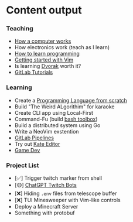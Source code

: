 # Content output

### Teaching
- [How a computer works](how-a-computer-works.md)
- How electronics work (teach as I learn)
- [How to learn programming](programming-basics.md)
- [Getting started with Vim](getting-started-with-vim.md)
- Is learning [Dvorak](dvorak.md) worth it?
- [GitLab Tutorials](gitlab-tutorials.md)

### Learning
- Create a [Programming Language from scratch](programming-language-from-scratch.md)
- Build "The Weird ALgorithim" for karaoke
- Create CLI app using Local-First
- Command-Fu (build [bash toolbox](bash-toolbox.md))
- Build a distributed system using Go
- Write a NeoVim exstention
- [GitLab Pipelines](gitlab-pipelines.md)
- Try out [Kate Editor](kate-editor.md)
- [Game Dev](game-dev.md)

### Project List
- [✅] Trigger twitch marker from shell
- [🟡]  [ChatGPT Twitch Bots](chatgpt-twitch-bots.md)
- [❌] Hiding `.env` files from telescope buffer
- [❌] TUI Minesweeper with Vim-like controls
- Deploy a Minecraft Server
- Something with protobuf


